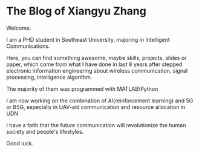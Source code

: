 # The Blog of Xiangyu Zhang

Welcome.

I am a PHD student in Southeast University, majoring in Intelligent Communications. 

Here, you can find something awesome, maybe skills, projects, slides or paper, which come from  what I have done in last 8 years after stepped electronic information engineering about wireless communication, signal processing, intelligence algorithm. 

The majority of them was programmed with MATLAB\Python 

I am now working on the combination of AI(reinforcement learning) and 5G or B5G, especially in UAV-aid communication and resource allocation in UDN

I have a faith that the future communication will revolutionize the human society and people's lifestyles. 

Good luck.

